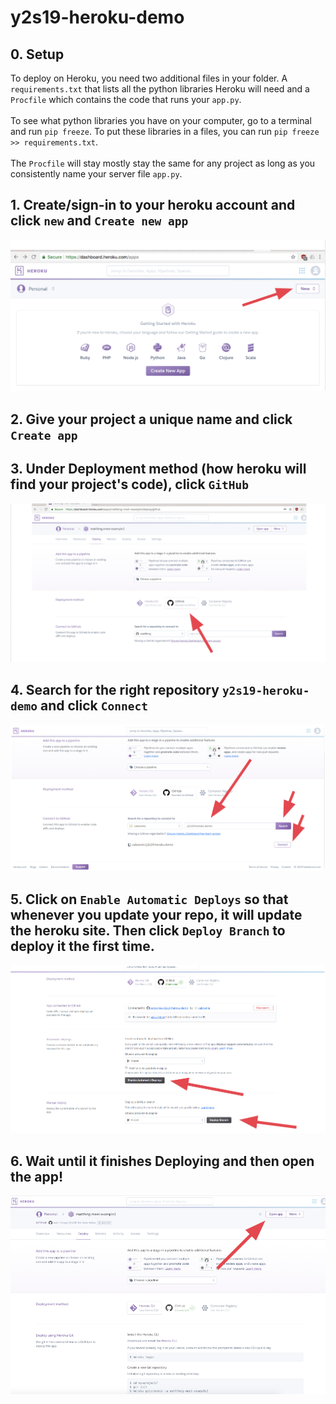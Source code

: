 # y2s19-heroku-demo

## 0. Setup
To deploy on Heroku, you need two additional files in your folder. A `requirements.txt` that lists all the python libraries Heroku will need and a `Procfile` which contains the code that runs your `app.py`.
<br /><br />To see what python libraries you have on your computer, go to a terminal and run `pip freeze`. To put these libraries in a files, you can run `pip freeze >> requirements.txt`.
<br /><br />The `Procfile` will stay mostly stay the same for any project as long as you consistently name your server file `app.py`.
## 1. Create/sign-in to your heroku account and click `new` and `Create new app`
![Heroku](heroku1.png)<br />
## 2. Give your project a unique name and click `Create app`
## 3. Under Deployment method (how heroku will find your project's code), click `GitHub`
![Heroku](heroku2.png)<br />
## 4. Search for the right repository `y2s19-heroku-demo` and click `Connect`
![Heroku](heroku3.png)<br />
## 5. Click on `Enable Automatic Deploys` so that whenever you update your repo, it will update the heroku site. Then click `Deploy Branch` to deploy it the first time.
![Heroku](heroku4.png)<br />
## 6. Wait until it finishes Deploying and then open the app!
![Heroku](heroku5.png)<br />